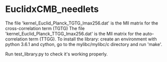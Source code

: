 # EuclidxCMB_needlets

The file 'kernel_Euclid_Planck_TGTG_lmax256.dat' is the Mll matrix for the cross-correlation term (TGTG)
The file 'kernel_Euclid_Planck_TTGG_lmax256.dat' is the Mll matrix for the auto-correlation term (TTGG).
To install the library: create an environment with python 3.6.1 and cython, go to the mylibc/mylibc/c directory and run 'make'.

Run test_library.py to check it's working properly.
